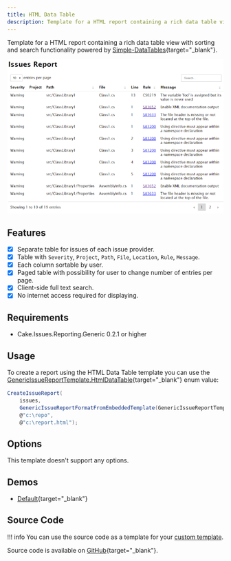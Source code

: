 ```yaml
---
title: HTML Data Table
description: Template for a HTML report containing a rich data table view with sorting and search functionality.
---
```


Template for a HTML report containing a rich data table view with sorting and search functionality powered by
[Simple-DataTables](https://github.com/fiduswriter/Simple-DataTables){target="_blank"}.

![HTML Data Table](htmldatatable01.png "HTML Data Table")

## Features

- [x] Separate table for issues of each issue provider.
- [x] Table with `Severity`, `Project`, `Path`, `File`, `Location`, `Rule`, `Message`.
- [x] Each column sortable by user.
- [x] Paged table with possibility for user to change number of entries per page.
- [x] Client-side full text search.
- [x] No internet access required for displaying.

## Requirements

* Cake.Issues.Reporting.Generic 0.2.1 or higher

## Usage

To create a report using the HTML Data Table template you can use the
[GenericIssueReportTemplate.HtmlDataTable](https://cakebuild.net/api/Cake.Issues.Reporting.Generic/GenericIssueReportTemplate/62ADE81F){target="_blank"}
enum value:

```csharp
CreateIssueReport(
    issues,
    GenericIssueReportFormatFromEmbeddedTemplate(GenericIssueReportTemplate.HtmlDataTable),
    @"c:\repo",
    @"c:\report.html");
```

## Options

This template doesn't support any options.

## Demos

* [Default](htmldatatable-demo-default.html){target="_blank"}

## Source Code

!!! info
    You can use the source code as a template for your [custom template].

Source code is available on [GitHub](https://github.com/cake-contrib/Cake.Issues.Reporting.Generic/blob/develop/src/Cake.Issues.Reporting.Generic/Templates/DataTable.cshtml){target="_blank"}.

[custom template]: ../examples/custom-template.md
